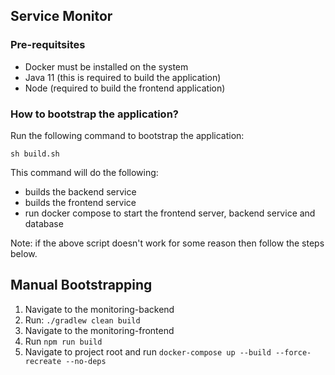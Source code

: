 ## Service Monitor

### Pre-requitsites

- Docker must be installed on the system
- Java 11 (this is required to build the application)
- Node (required to build the frontend application)

### How to bootstrap the  application?

Run the following command to bootstrap the application:

`sh build.sh`

This command will do the following:
- builds the backend service
- builds the frontend service
- run docker compose to start the frontend server, backend service and  database


Note: if the above script doesn't work for some reason then follow the steps below.

## Manual Bootstrapping

1. Navigate to the monitoring-backend
2. Run: `./gradlew clean build`
3. Navigate to the monitoring-frontend
4. Run `npm run build`
5. Navigate to project root and run `docker-compose up --build --force-recreate --no-deps`








